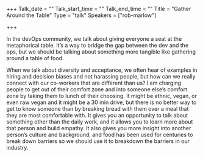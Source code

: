 +++
Talk_date = ""
Talk_start_time = ""
Talk_end_time = ""
Title = "Gather Around the Table"
Type = "talk"
Speakers = ["rob-marlow"]

+++

In the devOps community, we talk about giving everyone a seat at the metaphorical table. It’s a way to bridge the gap between the dev and the ops, but we should be talking about something more tangible like gathering around a table of food.

When we talk about diversity and acceptance, we often hear of examples in hiring and decision biases and not harassing people, but how can we really connect with our co-workers that are different than us? I am charging people to get out of their comfort zone and into someone else’s comfort zone by taking them to lunch of their choosing. It might be ethnic, vegan, or even raw vegan and it might be a 30 min drive, but there is no better way to get to know someone than by breaking bread with them over a meal that they are most comfortable with. It gives you an opportunity to talk about something other than the daily work, and it allows you to learn more about that person and build empathy. It also gives you more insight into another person’s culture and background, and food has been used for centuries to break down barriers so we should use it to breakdown the barriers in our industry.
